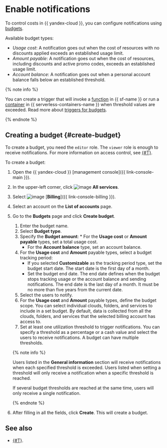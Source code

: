 # Enable notifications

To control costs in {{ yandex-cloud }}, you can configure notifications using [budgets](../concepts/budget.md).

Available budget types:
* _Usage cost_: A notification goes out when the cost of resources with no discounts applied exceeds an established usage limit.
* _Amount payable_: A notification goes out when the cost of resources, including discounts and active promo codes, exceeds an established usage limit.
* _Account balance_: A notification goes out when a personal account balance falls below an established threshold.


{% note info %}

You can create a trigger that will invoke a [function](../../functions/concepts/function.md) in {{ sf-name }} or run a [container](../../serverless-containers/concepts/container.md) in {{ serverless-containers-name }} when threshold values are exceeded. Read more about [triggers for budgets](../../functions/operations/trigger/budget-trigger-create.md).

{% endnote %}


## Creating a budget {#create-budget}

To create a budget, you need the `editor` role. The `viewer` role is enough to receive notifications. For more information on access control, see [{#T}](../../iam/concepts/access-control/roles.md).

To create a budget:

1. Open the {{ yandex-cloud }} [management console]({{ link-console-main }}).

1. In the upper-left corner, click ![image](../../_assets/main-menu.svg) **All services**.

1. Select ![image](../../_assets/billing.svg) [**Billing**]({{ link-console-billing }}).

1. Select an account on the **List of accounts** page.

1. Go to the **Budgets** page and click **Create budget**.

   1. Enter the budget name.
   1. Select **Budget type**.
   1. Specify the **Budget amount**: 
            * For the **Usage cost** or **Amount payable** types, set a total usage cost.
      * For the **Account balance** type, set an account balance.
   1. For the **Usage cost** and **Amount** payable types, select a budget tracking period:
      * If you selected **Customizable** as the tracking period type, set the budget start date. The start date is the first day of a month.
      * Set the budget end date. The end date defines when the budget stops tracking usage or the account balance and sending notifications. The end date is the last day of a month. It must be no more than five years from the current date.
   1. Select the users to notify.
   1. For the **Usage cost** and **Amount** payable types, define the budget scope. You can select individual clouds, folders, and services to include in a set budget. By default, data is collected from all the clouds, folders, and services that the selected billing account has access to.
   1. Set at least one utilization threshold to trigger notifications. You can specify a threshold as a percentage or a cash value and select the users to receive notifications. A budget can have multiple thresholds.

   {% note info %}

   Users listed in the **General information** section will receive notifications when each specified threshold is exceeded. Users listed when setting a threshold will only receive a notification when a specific threshold is reached.

   If several budget thresholds are reached at the same time, users will only receive a single notification.

   {% endnote %}

1. After filling in all the fields, click **Create**. This will create a budget.


## See also

* [{#T}](../tutorials/serverless-trigger-budget-vm.md).
